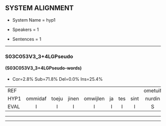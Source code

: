 
## SYSTEM ALIGNMENT

- System Name = hyp1

- Speakers = 1

- Sentences = 1

---

### S03C053V3_3+4LGPseudo

#### (S03C053V3_3+4LGPseudo-words)

- Cor=2.8%	Sub=71.8%	Del=0.0%	Ins=25.4%

|  |  |  |  |  |  |  |  |  |  |  |  |  |  |  |  |  |  |  |  |  |  |  |  |  |  |  |  |  |  |  |  |  |  |  |  |  |  |  |  |  |  |  |  |  |  |  |  |  |  |  |  |  |  |  |  |  |  |  |  |  |  |  |  |  |  |  |  |  |  |  |  |
|:--- |:---:|:---:|:---:|:---:|:---:|:---:|:---:|:---:|:---:|:---:|:---:|:---:|:---:|:---:|:---:|:---:|:---:|:---:|:---:|:---:|:---:|:---:|:---:|:---:|:---:|:---:|:---:|:---:|:---:|:---:|:---:|:---:|:---:|:---:|:---:|:---:|:---:|:---:|:---:|:---:|:---:|:---:|:---:|:---:|:---:|:---:|:---:|:---:|:---:|:---:|:---:|:---:|:---:|:---:|:---:|:---:|:---:|:---:|:---:|:---:|:---:|:---:|:---:|:---:|:---:|:---:|:---:|:---:|:---:|:---:|:---:|
| REF |  |  |  |  |  |  |  | ometuif | toejietsen | * | oonwijlen | jattesiet | nurudien | stoenydaas | deuveltek | juitonie | gevijdel | * | sidowaan | spekkeraai | * | wachteniek | * | verpierik | nappegreeuw | mantaroen |  |  |  |  |  |  | schielendaspen | crobeklunker | kabbestepen | * | * | verwarig | * | ooiebiekje | fandelig | jalekrewen | * | smoralij | * | * | zeekvlachine | kanaroe | toineetlijgen | meitsegrok | kantelogsten | * | ondermind |  |  |  |  |  | choporatie | * | zennebral | ijraspangen | * | blottenduuf | girdofhaalder | tobbermoeit | poentalschouden | havedil | verbrakkertje | gerauwejaak | hapeneren |
| HYP1 | ommidaf | toeju | jinen | omwijlen | ja | tes | sint | nurdin | tonne | das | de | vultik | jetonie | gevedo | cin | do | cidoan | s | pik | karian | wachten | niek | niek | zerperik | nadewel | mantaroen | hilen | daspen | cropde | koullker | kap | dats | tippen | zerwrig | ooi | ooije | biekje | van | de | lielf | jale | krivee | van | ma | smorwallijn | zeek | vlag | kannaru | tegeenlijgen | mit | zegrook | kantellochste | ondermind | chopi | rati | ze | nebral | ires | tangen | belomtde | duuf | zier | dooffalder | te | bermooed | pontalchouden | gaze | dier | verbramcorkeel | grauejak | haener |
| EVAL | I | I | I | I | I | I | I | S | S | S | S | S | S | S | S | S | S | S | S | S | S | S | S | S | S |  | I | I | I | I | I | I | S | S | S | S | S | S | S | S | S | S | S | S | S | S | S | S | S | S | S | S |  | I | I | I | I | I | S | S | S | S | S | S | S | S | S | S | S | S | S |
---

---
